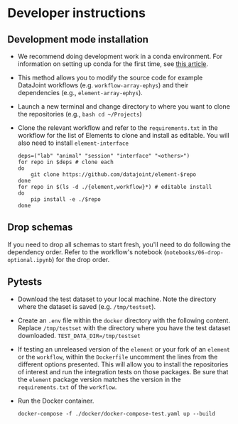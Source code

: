 # Developer instructions

## Development mode installation

- We recommend doing development work in a conda environment. For information on setting
  up conda for the first time, see 
  [this article](https://towardsdatascience.com/get-your-computer-ready-for-machine-learning-how-what-and-why-you-should-use-anaconda-miniconda-d213444f36d6).

- This method allows you to modify the source code for example DataJoint
  workflows (e.g. `workflow-array-ephys`) and their
  dependencies (e.g., `element-array-ephys`).

- Launch a new terminal and change directory to where you want to clone the
  repositories (e.g., `bash cd ~/Projects`)

- Clone the relevant workflow and refer to the `requirements.txt` in the workflow for
  the list of Elements to clone and install as editable. You will also need to install
  `element-interface` 

    ```console
    deps=("lab" "animal" "session" "interface" "<others>")
    for repo in $deps # clone each
    do 
        git clone https://github.com/datajoint/element-$repo
    done
    for repo in $(ls -d ./{element,workflow}*) # editable install 
    do 
        pip install -e ./$repo
    done
    ```

## Drop schemas

If you need to drop all schemas to start fresh, you'll need to do following the
dependency order. Refer to the workflow's notebook
(`notebooks/06-drop-optional.ipynb`) for the drop order.

## Pytests

- Download the test dataset to your local machine. Note the directory where the dataset
  is saved (e.g. `/tmp/testset`).

- Create an `.env` file within the `docker` directory with the following content.
  Replace `/tmp/testset` with the directory where you have the test dataset downloaded.
  `TEST_DATA_DIR=/tmp/testset`

- If testing an unreleased version of the `element` or your fork of an `element` or the
  `workflow`, within the `Dockerfile` uncomment the lines from the different options
  presented. This will allow you to install the repositories of interest and run the
  integration tests on those packages. Be sure that the `element` package version
  matches the version in the `requirements.txt` of the `workflow`.

- Run the Docker container.
  ```console
  docker-compose -f ./docker/docker-compose-test.yaml up --build
  ```
